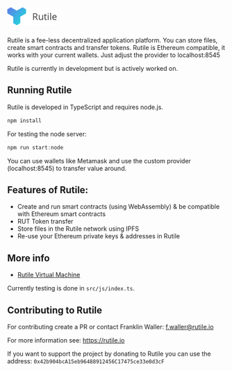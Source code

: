 # ![](./res/img/Rutile.png)

Rutile is a fee-less decentralized application platform. You can store files, create smart contracts and transfer tokens.
Rutile is Ethereum compatible, it works with your current wallets. Just adjust the provider to localhost:8545

Rutile is currently in development but is actively worked on.

## Running Rutile

Rutile is developed in TypeScript and requires node.js.

```JavaScript
npm install
```

For testing the node server:
```JavaScript
npm run start:node
```

You can use wallets like Metamask and use the custom provider (localhost:8545) to transfer value around.

## Features of Rutile:

- Create and run smart contracts (using WebAssembly) & be compatible with Ethereum smart contracts
- RUT Token transfer
- Store files in the Rutile network using IPFS
- Re-use your Ethereum private keys & addresses in Rutile

## More info

- [Rutile Virtual Machine](https://github.com/Rutile-io/Rutile/tree/develop/src/js/core/rvm)

Currently testing is done in `src/js/index.ts`.

## Contributing to Rutile


For contributing create a PR or contact Franklin Waller: f.waller@rutile.io

For more information see: https://rutile.io

If you want to support the project by donating to Rutile you can use the address: `0x42b904bcA15eb96488912456C17475ce33e0d3cF`
